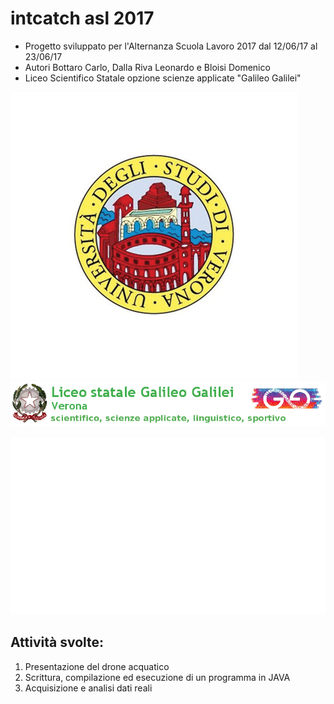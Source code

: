 # intcatch asl 2017
- Progetto sviluppato per l'Alternanza Scuola Lavoro 2017 dal 12/06/17 al 23/06/17
- Autori Bottaro Carlo, Dalla Riva Leonardo e Bloisi Domenico
- Liceo Scientifico Statale opzione scienze applicate  "Galileo Galilei"


![Univr Logo](/images/logoUnivr.png) ![Galileo Galilei Logo](/images/logoGG.png)

![Intcatch Boat](/images/intcatchBoat.jpg)

## Attività svolte:

1. Presentazione del drone acquatico
1. Scrittura, compilazione ed esecuzione di un programma in JAVA
  1. Acquisizione e analisi dati reali
